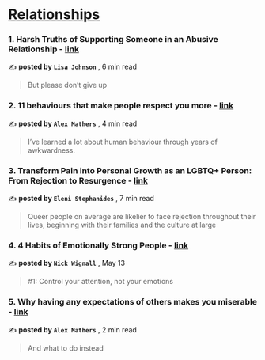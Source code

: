 
<h1><a href=https://medium.com/tag/relationships/recommended target="_blank" rel="noopener noreferrer">Relationships</a></h1>
<h3>1. Harsh Truths of Supporting Someone in an Abusive Relationship - <a href=https://medium.com/the-virago/harsh-truths-of-supporting-someone-in-an-abusive-relationship-ac82d77840fc?source=tag_recommended_feed---------0-107----------relationships----------92a684ab_d46c_4aaf_b906_5089763d1345------- target="_blank" rel="noopener noreferrer">link</a></h3>

✍️ **posted by `Lisa Johnson`** <date> , 6 min read</date>

<blockquote>But please don’t give up</blockquote>

<h3>2. 11 behaviours that make people respect you more - <a href=https://medium.com/@iamalexmathers/11-behaviours-that-make-people-respect-you-more-2676d2d7a157?source=tag_recommended_feed---------1-85----------relationships----------92a684ab_d46c_4aaf_b906_5089763d1345------- target="_blank" rel="noopener noreferrer">link</a></h3>

✍️ **posted by `Alex Mathers`** <date> , 4 min read</date>

<blockquote>I’ve learned a lot about human behaviour through years of awkwardness.</blockquote>

<h3>3. Transform Pain into Personal Growth as an LGBTQ+ Person: From Rejection to Resurgence - <a href=https://medium.com/prismnpen/transform-pain-into-personal-growth-as-an-lgbtq-person-from-rejection-to-resurgence-5550c596589d?source=tag_recommended_feed---------2-107----------relationships----------92a684ab_d46c_4aaf_b906_5089763d1345------- target="_blank" rel="noopener noreferrer">link</a></h3>

✍️ **posted by `Eleni Stephanides`** <date> , 7 min read</date>

<blockquote>Queer people on average are likelier to face rejection throughout their lives, beginning with their families and the culture at large</blockquote>

<h3>4. 4 Habits of Emotionally Strong People - <a href=https://medium.com/@nickwignall/4-habits-of-emotionally-strong-people-35c1255ba5d4?source=tag_recommended_feed---------3-85----------relationships----------92a684ab_d46c_4aaf_b906_5089763d1345------- target="_blank" rel="noopener noreferrer">link</a></h3>

✍️ **posted by `Nick Wignall`** <date> , May 13</date>

<blockquote>#1: Control your attention, not your emotions</blockquote>

<h3>5. Why having any expectations of others makes you miserable - <a href=https://medium.com/@iamalexmathers/why-having-any-expectations-of-others-makes-you-miserable-a356b6a40ed7?source=tag_recommended_feed---------4-84----------relationships----------92a684ab_d46c_4aaf_b906_5089763d1345------- target="_blank" rel="noopener noreferrer">link</a></h3>

✍️ **posted by `Alex Mathers`** <date> , 2 min read</date>

<blockquote>And what to do instead</blockquote>

